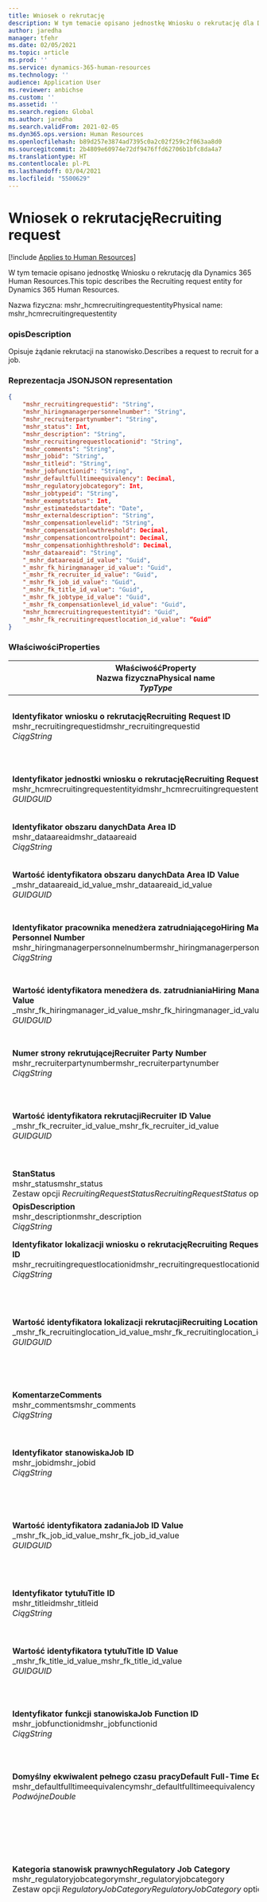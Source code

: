 ```yaml
---
title: Wniosek o rekrutację
description: W tym temacie opisano jednostkę Wniosku o rekrutację dla Dynamics 365 Human Resources.
author: jaredha
manager: tfehr
ms.date: 02/05/2021
ms.topic: article
ms.prod: ''
ms.service: dynamics-365-human-resources
ms.technology: ''
audience: Application User
ms.reviewer: anbichse
ms.custom: ''
ms.assetid: ''
ms.search.region: Global
ms.author: jaredha
ms.search.validFrom: 2021-02-05
ms.dyn365.ops.version: Human Resources
ms.openlocfilehash: b89d257e3874ad7395c0a2c02f259c2f063aa8d0
ms.sourcegitcommit: 2b4809e60974e72df9476ffd62706b1bfc8da4a7
ms.translationtype: HT
ms.contentlocale: pl-PL
ms.lasthandoff: 03/04/2021
ms.locfileid: "5500629"
---
```

# <a name="recruiting-request"></a><span data-ttu-id="6c6f8-103">Wniosek o rekrutację</span><span class="sxs-lookup"><span data-stu-id="6c6f8-103">Recruiting request</span></span>

[!include [Applies to Human Resources](../includes/applies-to-hr.md)]

<span data-ttu-id="6c6f8-104">W tym temacie opisano jednostkę Wniosku o rekrutację dla Dynamics 365 Human Resources.</span><span class="sxs-lookup"><span data-stu-id="6c6f8-104">This topic describes the Recruiting request entity for Dynamics 365 Human Resources.</span></span>

<span data-ttu-id="6c6f8-105">Nazwa fizyczna: mshr_hcmrecruitingrequestentity</span><span class="sxs-lookup"><span data-stu-id="6c6f8-105">Physical name: mshr_hcmrecruitingrequestentity</span></span>

### <a name="description"></a><span data-ttu-id="6c6f8-106">opis</span><span class="sxs-lookup"><span data-stu-id="6c6f8-106">Description</span></span>

<span data-ttu-id="6c6f8-107">Opisuje żądanie rekrutacji na stanowisko.</span><span class="sxs-lookup"><span data-stu-id="6c6f8-107">Describes a request to recruit for a job.</span></span>

### <a name="json-representation"></a><span data-ttu-id="6c6f8-108">Reprezentacja JSON</span><span class="sxs-lookup"><span data-stu-id="6c6f8-108">JSON representation</span></span>

```json
{
    "mshr_recruitingrequestid": "String",
    "mshr_hiringmanagerpersonnelnumber": "String",
    "mshr_recruiterpartynumber": "String",
    "mshr_status": Int,
    "mshr_description": "String",
    "mshr_recruitingrequestlocationid": "String",
    "mshr_comments": "String",
    "mshr_jobid": "String",
    "mshr_titleid": "String",
    "mshr_jobfunctionid": "String",
    "mshr_defaultfulltimeequivalency": Decimal,
    "mshr_regulatoryjobcategory": Int,
    "mshr_jobtypeid": "String",
    "mshr_exemptstatus": Int,
    "mshr_estimatedstartdate": "Date",
    "mshr_externaldescription": "String",
    "mshr_compensationlevelid": "String",
    "mshr_compensationlowthreshold": Decimal,
    "mshr_compensationcontrolpoint": Decimal,
    "mshr_compensationhighthreshold": Decimal,
    "mshr_dataareaid": "String",
    "_mshr_dataareaid_id_value": "Guid",
    "_mshr_fk_hiringmanager_id_value": "Guid",
    "_mshr_fk_recruiter_id_value": "Guid",
    "_mshr_fk_job_id_value": "Guid",
    "_mshr_fk_title_id_value": "Guid",
    "_mshr_fk_jobtype_id_value": "Guid",
    "_mshr_fk_compensationlevel_id_value": "Guid",
    "mshr_hcmrecruitingrequestentityid": "Guid",
    "_mshr_fk_recruitingrequestlocation_id_value": “Guid”
}
```

### <a name="properties"></a><span data-ttu-id="6c6f8-109">Właściwości</span><span class="sxs-lookup"><span data-stu-id="6c6f8-109">Properties</span></span>

| <span data-ttu-id="6c6f8-110">Właściwość</span><span class="sxs-lookup"><span data-stu-id="6c6f8-110">Property</span></span><br><span data-ttu-id="6c6f8-111">**Nazwa fizyczna**</span><span class="sxs-lookup"><span data-stu-id="6c6f8-111">**Physical name**</span></span><br><span data-ttu-id="6c6f8-112">**_Typ_**</span><span class="sxs-lookup"><span data-stu-id="6c6f8-112">**_Type_**</span></span> | <span data-ttu-id="6c6f8-113">Użycie</span><span class="sxs-lookup"><span data-stu-id="6c6f8-113">Use</span></span> | <span data-ttu-id="6c6f8-114">opis</span><span class="sxs-lookup"><span data-stu-id="6c6f8-114">Description</span></span> |
| --- | --- | --- |
| <span data-ttu-id="6c6f8-115">**Identyfikator wniosku o rekrutację**</span><span class="sxs-lookup"><span data-stu-id="6c6f8-115">**Recruiting Request ID**</span></span><br><span data-ttu-id="6c6f8-116">mshr_recruitingrequestid</span><span class="sxs-lookup"><span data-stu-id="6c6f8-116">mshr_recruitingrequestid</span></span><br><span data-ttu-id="6c6f8-117">*Ciąg*</span><span class="sxs-lookup"><span data-stu-id="6c6f8-117">*String*</span></span> | <span data-ttu-id="6c6f8-118">Tylko do odczytu</span><span class="sxs-lookup"><span data-stu-id="6c6f8-118">Read-only</span></span><br><span data-ttu-id="6c6f8-119">Potrzebne</span><span class="sxs-lookup"><span data-stu-id="6c6f8-119">Required</span></span><br><span data-ttu-id="6c6f8-120">Wygenerowany przez system</span><span class="sxs-lookup"><span data-stu-id="6c6f8-120">System-generated</span></span> | <span data-ttu-id="6c6f8-121">Czytelny przez użytkownika unikatowy identyfikator żądania wyświetlany w aplikacji kadr.</span><span class="sxs-lookup"><span data-stu-id="6c6f8-121">A user-readable unique identifier for the request displayed in the HR application.</span></span> <span data-ttu-id="6c6f8-122">Sekwencja numerów.</span><span class="sxs-lookup"><span data-stu-id="6c6f8-122">Number sequence.</span></span> |
| <span data-ttu-id="6c6f8-123">**Identyfikator jednostki wniosku o rekrutację**</span><span class="sxs-lookup"><span data-stu-id="6c6f8-123">**Recruiting Request Entity ID**</span></span><br><span data-ttu-id="6c6f8-124">mshr_hcmrecruitingrequestentityid</span><span class="sxs-lookup"><span data-stu-id="6c6f8-124">mshr_hcmrecruitingrequestentityid</span></span><br><span data-ttu-id="6c6f8-125">*GUID*</span><span class="sxs-lookup"><span data-stu-id="6c6f8-125">*GUID*</span></span> | <span data-ttu-id="6c6f8-126">Tylko do odczytu</span><span class="sxs-lookup"><span data-stu-id="6c6f8-126">Read-only</span></span><br><span data-ttu-id="6c6f8-127">Potrzebne</span><span class="sxs-lookup"><span data-stu-id="6c6f8-127">Required</span></span><br><span data-ttu-id="6c6f8-128">Wygenerowany przez system</span><span class="sxs-lookup"><span data-stu-id="6c6f8-128">System-generated</span></span> | <span data-ttu-id="6c6f8-129">Wygenerowana przez system wartość identyfikatora GUID w celu unikatowego zidentyfikowania wniosku o rekrutację.</span><span class="sxs-lookup"><span data-stu-id="6c6f8-129">A system-generated GUID value to uniquely identify the recruiting request.</span></span> |
| <span data-ttu-id="6c6f8-130">**Identyfikator obszaru danych**</span><span class="sxs-lookup"><span data-stu-id="6c6f8-130">**Data Area ID**</span></span><br><span data-ttu-id="6c6f8-131">mshr_dataareaid</span><span class="sxs-lookup"><span data-stu-id="6c6f8-131">mshr_dataareaid</span></span><br><span data-ttu-id="6c6f8-132">*Ciąg*</span><span class="sxs-lookup"><span data-stu-id="6c6f8-132">*String*</span></span> | <span data-ttu-id="6c6f8-133">Czytaj/zapisz</span><span class="sxs-lookup"><span data-stu-id="6c6f8-133">Read/write</span></span><br><span data-ttu-id="6c6f8-134">Opcjonalny</span><span class="sxs-lookup"><span data-stu-id="6c6f8-134">Optional</span></span><br> | <span data-ttu-id="6c6f8-135">Określa firmę (firmę) dla wniosku o rekrutację.</span><span class="sxs-lookup"><span data-stu-id="6c6f8-135">Specifies the legal entity (company) for the recruiting request.</span></span> |
| <span data-ttu-id="6c6f8-136">**Wartość identyfikatora obszaru danych**</span><span class="sxs-lookup"><span data-stu-id="6c6f8-136">**Data Area ID Value**</span></span><br><span data-ttu-id="6c6f8-137">_mshr_dataareaid_id_value</span><span class="sxs-lookup"><span data-stu-id="6c6f8-137">_mshr_dataareaid_id_value</span></span><br><span data-ttu-id="6c6f8-138">*GUID*</span><span class="sxs-lookup"><span data-stu-id="6c6f8-138">*GUID*</span></span><br> | <span data-ttu-id="6c6f8-139">Tylko do odczytu</span><span class="sxs-lookup"><span data-stu-id="6c6f8-139">Read-only</span></span><br><span data-ttu-id="6c6f8-140">Opcjonalny</span><span class="sxs-lookup"><span data-stu-id="6c6f8-140">Optional</span></span><br><span data-ttu-id="6c6f8-141">Klucz obcy: cdm_companyid jednostki cdm_company obcej</span><span class="sxs-lookup"><span data-stu-id="6c6f8-141">Foreign key: cdm_companyid of cdm_company entity</span></span> | <span data-ttu-id="6c6f8-142">Wygenerowana przez system wartość identyfikatora GUID identyfikująca osobę prawną (firmę) dla żądania rekrutacyjnego.</span><span class="sxs-lookup"><span data-stu-id="6c6f8-142">System-generated GUID value identifying the legal entity (company) for the recruiting request.</span></span> |
| <span data-ttu-id="6c6f8-143">**Identyfikator pracownika menedżera zatrudniającego**</span><span class="sxs-lookup"><span data-stu-id="6c6f8-143">**Hiring Manager Personnel Number**</span></span><br><span data-ttu-id="6c6f8-144">mshr_hiringmanagerpersonnelnumber</span><span class="sxs-lookup"><span data-stu-id="6c6f8-144">mshr_hiringmanagerpersonnelnumber</span></span><br><span data-ttu-id="6c6f8-145">*Ciąg*</span><span class="sxs-lookup"><span data-stu-id="6c6f8-145">*String*</span></span> | <span data-ttu-id="6c6f8-146">Czytaj/zapisz</span><span class="sxs-lookup"><span data-stu-id="6c6f8-146">Read/write</span></span><br><span data-ttu-id="6c6f8-147">Opcjonalny</span><span class="sxs-lookup"><span data-stu-id="6c6f8-147">Optional</span></span> | <span data-ttu-id="6c6f8-148">Numer personelu menedżera ds. zatrudniania skojarzonego z tym wnioskiem o rekrutację.</span><span class="sxs-lookup"><span data-stu-id="6c6f8-148">The personnel number of the hiring manager associated with this recruiting request.</span></span> |
| <span data-ttu-id="6c6f8-149">**Wartość identyfikatora menedżera ds. zatrudniania**</span><span class="sxs-lookup"><span data-stu-id="6c6f8-149">**Hiring Manager ID Value**</span></span><br><span data-ttu-id="6c6f8-150">_mshr_fk_hiringmanager_id_value</span><span class="sxs-lookup"><span data-stu-id="6c6f8-150">_mshr_fk_hiringmanager_id_value</span></span><br><span data-ttu-id="6c6f8-151">*GUID*</span><span class="sxs-lookup"><span data-stu-id="6c6f8-151">*GUID*</span></span> | <span data-ttu-id="6c6f8-152">Tylko do odczytu</span><span class="sxs-lookup"><span data-stu-id="6c6f8-152">Read-only</span></span><br><span data-ttu-id="6c6f8-153">Opcjonalny</span><span class="sxs-lookup"><span data-stu-id="6c6f8-153">Optional</span></span><br><span data-ttu-id="6c6f8-154">Klucz obcy: mshr_hcmworkerbaseentityid jednostki mshr_hcmworkerbaseentity</span><span class="sxs-lookup"><span data-stu-id="6c6f8-154">Foreign key: mshr_hcmworkerbaseentityid of mshr_hcmworkerbaseentity entity</span></span> | <span data-ttu-id="6c6f8-155">Wygenerowana przez system wartość identyfikatora GUID służąca do identyfikacji menedżera powiązanego z żądaniem rekrutacyjnym.</span><span class="sxs-lookup"><span data-stu-id="6c6f8-155">System-generated GUID value to identify the manager associated with the recruiting request.</span></span> |
| <span data-ttu-id="6c6f8-156">**Numer strony rekrutującej**</span><span class="sxs-lookup"><span data-stu-id="6c6f8-156">**Recruiter Party Number**</span></span><br><span data-ttu-id="6c6f8-157">mshr_recruiterpartynumber</span><span class="sxs-lookup"><span data-stu-id="6c6f8-157">mshr_recruiterpartynumber</span></span><br><span data-ttu-id="6c6f8-158">*Ciąg*</span><span class="sxs-lookup"><span data-stu-id="6c6f8-158">*String*</span></span> | <span data-ttu-id="6c6f8-159">Czytaj/zapisz</span><span class="sxs-lookup"><span data-stu-id="6c6f8-159">Read/write</span></span><br><span data-ttu-id="6c6f8-160">Opcjonalny</span><span class="sxs-lookup"><span data-stu-id="6c6f8-160">Optional</span></span> | <span data-ttu-id="6c6f8-161">Numer osoby (strony) osoby rekrutacji wybranej dla żądania.</span><span class="sxs-lookup"><span data-stu-id="6c6f8-161">The person (party) number of the recruiter selected for the request.</span></span> |
| <span data-ttu-id="6c6f8-162">**Wartość identyfikatora rekrutacji**</span><span class="sxs-lookup"><span data-stu-id="6c6f8-162">**Recruiter ID Value**</span></span><br><span data-ttu-id="6c6f8-163">_mshr_fk_recruiter_id_value</span><span class="sxs-lookup"><span data-stu-id="6c6f8-163">_mshr_fk_recruiter_id_value</span></span><br><span data-ttu-id="6c6f8-164">*GUID*</span><span class="sxs-lookup"><span data-stu-id="6c6f8-164">*GUID*</span></span> | <span data-ttu-id="6c6f8-165">Tylko do odczytu</span><span class="sxs-lookup"><span data-stu-id="6c6f8-165">Read-only</span></span><br><span data-ttu-id="6c6f8-166">Opcjonalny</span><span class="sxs-lookup"><span data-stu-id="6c6f8-166">Optional</span></span><br><span data-ttu-id="6c6f8-167">Klucz obcy: mshr_dirpersonentityid jednostki mshr_dirpersonentity</span><span class="sxs-lookup"><span data-stu-id="6c6f8-167">Foreign key: mshr_dirpersonentityid of mshr_dirpersonentity entity</span></span> | <span data-ttu-id="6c6f8-168">Wygenerowana przez system wartość identyfikatora GUID służąca do identyfikacji osoby prowadzącej rozmowę kwalifikacyjną powiązanej z żądaniem rekrutacyjnym.</span><span class="sxs-lookup"><span data-stu-id="6c6f8-168">System-generated GUID value to identify the recruiter associated with the recruiting request.</span></span> |
| <span data-ttu-id="6c6f8-169">**Stan**</span><span class="sxs-lookup"><span data-stu-id="6c6f8-169">**Status**</span></span><br><span data-ttu-id="6c6f8-170">mshr_status</span><span class="sxs-lookup"><span data-stu-id="6c6f8-170">mshr_status</span></span><br><span data-ttu-id="6c6f8-171">Zestaw opcji *RecruitingRequestStatus*</span><span class="sxs-lookup"><span data-stu-id="6c6f8-171">*RecruitingRequestStatus* option set</span></span> | <span data-ttu-id="6c6f8-172">Czytaj/zapisz</span><span class="sxs-lookup"><span data-stu-id="6c6f8-172">Read/write</span></span><br><span data-ttu-id="6c6f8-173">Potrzebne</span><span class="sxs-lookup"><span data-stu-id="6c6f8-173">Required</span></span><br> | <span data-ttu-id="6c6f8-174">Wskazuje stan wniosku o rekrutację.</span><span class="sxs-lookup"><span data-stu-id="6c6f8-174">Indicates the status of the recruiting request.</span></span> |
| <span data-ttu-id="6c6f8-175">**Opis**</span><span class="sxs-lookup"><span data-stu-id="6c6f8-175">**Description**</span></span><br><span data-ttu-id="6c6f8-176">mshr_description</span><span class="sxs-lookup"><span data-stu-id="6c6f8-176">mshr_description</span></span><br><span data-ttu-id="6c6f8-177">*Ciąg*</span><span class="sxs-lookup"><span data-stu-id="6c6f8-177">*String*</span></span> | <span data-ttu-id="6c6f8-178">Czytaj/zapisz</span><span class="sxs-lookup"><span data-stu-id="6c6f8-178">Read/write</span></span><br><span data-ttu-id="6c6f8-179">Potrzebne</span><span class="sxs-lookup"><span data-stu-id="6c6f8-179">Required</span></span> | <span data-ttu-id="6c6f8-180">Opisuje żądanie.</span><span class="sxs-lookup"><span data-stu-id="6c6f8-180">Describes the request.</span></span> |
| <span data-ttu-id="6c6f8-181">**Identyfikator lokalizacji wniosku o rekrutację**</span><span class="sxs-lookup"><span data-stu-id="6c6f8-181">**Recruiting Request Location ID**</span></span><br><span data-ttu-id="6c6f8-182">mshr_recruitingrequestlocationid</span><span class="sxs-lookup"><span data-stu-id="6c6f8-182">mshr_recruitingrequestlocationid</span></span><br><span data-ttu-id="6c6f8-183">*Ciąg*</span><span class="sxs-lookup"><span data-stu-id="6c6f8-183">*String*</span></span> | <span data-ttu-id="6c6f8-184">Czytaj/zapisz</span><span class="sxs-lookup"><span data-stu-id="6c6f8-184">Read/write</span></span><br><span data-ttu-id="6c6f8-185">Opcjonalny</span><span class="sxs-lookup"><span data-stu-id="6c6f8-185">Optional</span></span> | <span data-ttu-id="6c6f8-186">Czytelny przez użytkownika unikatowy identyfikator lokalizacji zadania skojarzonej z tym żądaniem.</span><span class="sxs-lookup"><span data-stu-id="6c6f8-186">The user-readable unique identifier of the job location associated with this request.</span></span> |
| <span data-ttu-id="6c6f8-187">**Wartość identyfikatora lokalizacji rekrutacji**</span><span class="sxs-lookup"><span data-stu-id="6c6f8-187">**Recruiting Location ID Value**</span></span><br><span data-ttu-id="6c6f8-188">_mshr_fk_recruitinglocation_id_value</span><span class="sxs-lookup"><span data-stu-id="6c6f8-188">_mshr_fk_recruitinglocation_id_value</span></span><br><span data-ttu-id="6c6f8-189">*GUID*</span><span class="sxs-lookup"><span data-stu-id="6c6f8-189">*GUID*</span></span> | <span data-ttu-id="6c6f8-190">Tylko do odczytu</span><span class="sxs-lookup"><span data-stu-id="6c6f8-190">Read-only</span></span><br><span data-ttu-id="6c6f8-191">Opcjonalny</span><span class="sxs-lookup"><span data-stu-id="6c6f8-191">Optional</span></span><br><span data-ttu-id="6c6f8-192">Klucz obcy: mshr_hcmrecruitingrequestlocationentityid należący do jednostki mshr_hcmrecruitingrequestlocationentity</span><span class="sxs-lookup"><span data-stu-id="6c6f8-192">Foreign key: mshr_hcmrecruitingrequestlocationentityid of mshr_hcmrecruitingrequestlocationentity entity</span></span> | <span data-ttu-id="6c6f8-193">Wygenerowana przez system wartość identyfikatora GUID służąca do identyfikacji lokalizacji żądania rekrutacji wybranej dla żądania.</span><span class="sxs-lookup"><span data-stu-id="6c6f8-193">System-generated GUID value to identify the recruiting request location selected for the request.</span></span> |
| <span data-ttu-id="6c6f8-194">**Komentarze**</span><span class="sxs-lookup"><span data-stu-id="6c6f8-194">**Comments**</span></span><br><span data-ttu-id="6c6f8-195">mshr_comments</span><span class="sxs-lookup"><span data-stu-id="6c6f8-195">mshr_comments</span></span><br><span data-ttu-id="6c6f8-196">*Ciąg*</span><span class="sxs-lookup"><span data-stu-id="6c6f8-196">*String*</span></span> | <span data-ttu-id="6c6f8-197">Czytaj/zapisz</span><span class="sxs-lookup"><span data-stu-id="6c6f8-197">Read/write</span></span><br><span data-ttu-id="6c6f8-198">Opcjonalny</span><span class="sxs-lookup"><span data-stu-id="6c6f8-198">Optional</span></span> | <span data-ttu-id="6c6f8-199">Komentarze dotyczące wniosku, do użycia przez menedżerów rekrutacji i rekruterów.</span><span class="sxs-lookup"><span data-stu-id="6c6f8-199">Comments about the request for use by hiring managers and recruiters.</span></span> |
| <span data-ttu-id="6c6f8-200">**Identyfikator stanowiska**</span><span class="sxs-lookup"><span data-stu-id="6c6f8-200">**Job ID**</span></span><br><span data-ttu-id="6c6f8-201">mshr_jobid</span><span class="sxs-lookup"><span data-stu-id="6c6f8-201">mshr_jobid</span></span><br><span data-ttu-id="6c6f8-202">*Ciąg*</span><span class="sxs-lookup"><span data-stu-id="6c6f8-202">*String*</span></span> | <span data-ttu-id="6c6f8-203">Odpisz raz</span><span class="sxs-lookup"><span data-stu-id="6c6f8-203">Write-once</span></span><br><span data-ttu-id="6c6f8-204">Potrzebne</span><span class="sxs-lookup"><span data-stu-id="6c6f8-204">Required</span></span> |   <span data-ttu-id="6c6f8-205">Czytelny dla użytkownika unikalny identyfikator zadania współdzielonego przez wszystkie stanowiska powiązane z tym żądaniem.</span><span class="sxs-lookup"><span data-stu-id="6c6f8-205">The user-readable unique identifier of the job shared by all Positions associated with this request.</span></span> |
| <span data-ttu-id="6c6f8-206">**Wartość identyfikatora zadania**</span><span class="sxs-lookup"><span data-stu-id="6c6f8-206">**Job ID Value**</span></span><br><span data-ttu-id="6c6f8-207">_mshr_fk_job_id_value</span><span class="sxs-lookup"><span data-stu-id="6c6f8-207">_mshr_fk_job_id_value</span></span><br><span data-ttu-id="6c6f8-208">*GUID*</span><span class="sxs-lookup"><span data-stu-id="6c6f8-208">*GUID*</span></span> | <span data-ttu-id="6c6f8-209">Tylko do odczytu</span><span class="sxs-lookup"><span data-stu-id="6c6f8-209">Read-only</span></span><br><span data-ttu-id="6c6f8-210">Potrzebne</span><span class="sxs-lookup"><span data-stu-id="6c6f8-210">Required</span></span><br><span data-ttu-id="6c6f8-211">Klucz obcy: mshr_hcmjobentityid jednostki mshr_hcmjobentity</span><span class="sxs-lookup"><span data-stu-id="6c6f8-211">Foreign key: mshr_hcmjobentityid of mshr_hcmjobentity entity</span></span> | <span data-ttu-id="6c6f8-212">Wygenerowany przez system unikatowy identyfikator stanowiska, współdzielony przez wszystkie stanowiska powiązane z wnioskiem rekrutacyjnym.</span><span class="sxs-lookup"><span data-stu-id="6c6f8-212">The system-generated unique identifier of the job shared by all Positions associated with the recruiting request.</span></span> |
| <span data-ttu-id="6c6f8-213">**Identyfikator tytułu**</span><span class="sxs-lookup"><span data-stu-id="6c6f8-213">**Title ID**</span></span><br><span data-ttu-id="6c6f8-214">mshr_titleid</span><span class="sxs-lookup"><span data-stu-id="6c6f8-214">mshr_titleid</span></span><br><span data-ttu-id="6c6f8-215">*Ciąg*</span><span class="sxs-lookup"><span data-stu-id="6c6f8-215">*String*</span></span> | <span data-ttu-id="6c6f8-216">Tylko do odczytu</span><span class="sxs-lookup"><span data-stu-id="6c6f8-216">Read-only</span></span><br><span data-ttu-id="6c6f8-217">Potrzebne</span><span class="sxs-lookup"><span data-stu-id="6c6f8-217">Required</span></span> | <span data-ttu-id="6c6f8-218">Czytelny przez użytkownika unikatowy identyfikator stanowiska skojarzonego z tym żądaniem.</span><span class="sxs-lookup"><span data-stu-id="6c6f8-218">The user-readable unique identifier of the job title associated with this request.</span></span> |
| <span data-ttu-id="6c6f8-219">**Wartość identyfikatora tytułu**</span><span class="sxs-lookup"><span data-stu-id="6c6f8-219">**Title ID Value**</span></span><br><span data-ttu-id="6c6f8-220">_mshr_fk_title_id_value</span><span class="sxs-lookup"><span data-stu-id="6c6f8-220">_mshr_fk_title_id_value</span></span><br><span data-ttu-id="6c6f8-221">*GUID*</span><span class="sxs-lookup"><span data-stu-id="6c6f8-221">*GUID*</span></span> | <span data-ttu-id="6c6f8-222">Tylko do odczytu</span><span class="sxs-lookup"><span data-stu-id="6c6f8-222">Read-only</span></span><br><span data-ttu-id="6c6f8-223">Potrzebne</span><span class="sxs-lookup"><span data-stu-id="6c6f8-223">Required</span></span><br><span data-ttu-id="6c6f8-224">Klucz obcy: mshr_hcmtitleid jednostki mshr_hcmtitleentity</span><span class="sxs-lookup"><span data-stu-id="6c6f8-224">Foreign key: mshr_hcmtitleid of mshr_hcmtitleentity entity</span></span> | <span data-ttu-id="6c6f8-225">Wygenerowany przez system unikalny identyfikator tytułu stanowiska wybranego do zlecenia rekrutacyjnego.</span><span class="sxs-lookup"><span data-stu-id="6c6f8-225">The system-generated unique identifier of the title of the job selected for the recruiting request.</span></span> |
| <span data-ttu-id="6c6f8-226">**Identyfikator funkcji stanowiska**</span><span class="sxs-lookup"><span data-stu-id="6c6f8-226">**Job Function ID**</span></span><br><span data-ttu-id="6c6f8-227">mshr_jobfunctionid</span><span class="sxs-lookup"><span data-stu-id="6c6f8-227">mshr_jobfunctionid</span></span><br><span data-ttu-id="6c6f8-228">*Ciąg*</span><span class="sxs-lookup"><span data-stu-id="6c6f8-228">*String*</span></span> | <span data-ttu-id="6c6f8-229">Tylko do odczytu</span><span class="sxs-lookup"><span data-stu-id="6c6f8-229">Read-only</span></span><br><span data-ttu-id="6c6f8-230">Potrzebne</span><span class="sxs-lookup"><span data-stu-id="6c6f8-230">Required</span></span><br><span data-ttu-id="6c6f8-231">Klucz obcy: mshr_jobfunctionid jednostki mshr_hcmjobfunctionentity</span><span class="sxs-lookup"><span data-stu-id="6c6f8-231">Foreign key: mshr_jobfunctionid of mshr_hcmjobfunctionentity entity</span></span> | <span data-ttu-id="6c6f8-232">Czytelny przez użytkownika unikatowy identyfikator funkcji stanowiska skojarzonej z tym żądaniem.</span><span class="sxs-lookup"><span data-stu-id="6c6f8-232">The user-readable unique identifier of the job function associated with this request.</span></span> |
| <span data-ttu-id="6c6f8-233">**Domyślny ekwiwalent pełnego czasu pracy**</span><span class="sxs-lookup"><span data-stu-id="6c6f8-233">**Default Full-Time Equivalency**</span></span><br><span data-ttu-id="6c6f8-234">mshr_defaultfulltimeequivalency</span><span class="sxs-lookup"><span data-stu-id="6c6f8-234">mshr_defaultfulltimeequivalency</span></span><br><span data-ttu-id="6c6f8-235">*Podwójne*</span><span class="sxs-lookup"><span data-stu-id="6c6f8-235">*Double*</span></span> | <span data-ttu-id="6c6f8-236">Tylko do odczytu</span><span class="sxs-lookup"><span data-stu-id="6c6f8-236">Read-only</span></span><br><span data-ttu-id="6c6f8-237">Potrzebne</span><span class="sxs-lookup"><span data-stu-id="6c6f8-237">Required</span></span> | <span data-ttu-id="6c6f8-238">Wartość ekwiwalentu pełnego czasu pracy dla zadania, gdzie 1,0 oznacza pracownika zatrudnionego na pełen etat.</span><span class="sxs-lookup"><span data-stu-id="6c6f8-238">The full-time equivalent value for the job, where 1.0 represents a full-time worker.</span></span> |
| <span data-ttu-id="6c6f8-239">**Kategoria stanowisk prawnych**</span><span class="sxs-lookup"><span data-stu-id="6c6f8-239">**Regulatory Job Category**</span></span><br><span data-ttu-id="6c6f8-240">mshr_regulatoryjobcategory</span><span class="sxs-lookup"><span data-stu-id="6c6f8-240">mshr_regulatoryjobcategory</span></span><br><span data-ttu-id="6c6f8-241">Zestaw opcji *RegulatoryJobCategory*</span><span class="sxs-lookup"><span data-stu-id="6c6f8-241">*RegulatoryJobCategory* option set</span></span> | <span data-ttu-id="6c6f8-242">Tylko do odczytu</span><span class="sxs-lookup"><span data-stu-id="6c6f8-242">Read-only</span></span><br><span data-ttu-id="6c6f8-243">Opcjonalny</span><span class="sxs-lookup"><span data-stu-id="6c6f8-243">Optional</span></span> | <span data-ttu-id="6c6f8-244">Kategoria stanowiska EEO dla stanowiska wybranego dla stanowiska.</span><span class="sxs-lookup"><span data-stu-id="6c6f8-244">The EEO job category of the job function selected for the job.</span></span> <span data-ttu-id="6c6f8-245">Prawidłowe wartości uwzględnione w zestawie opcji HcmRegulatoryJobCatetory (mshr_hcmregulatoryjobcategory).</span><span class="sxs-lookup"><span data-stu-id="6c6f8-245">Valid values included in the HcmRegulatoryJobCatetory (mshr_hcmregulatoryjobcategory) option set.</span></span> |
| <span data-ttu-id="6c6f8-246">**Identyfikator typu zadania**</span><span class="sxs-lookup"><span data-stu-id="6c6f8-246">**Job Type ID**</span></span><br><span data-ttu-id="6c6f8-247">mshr_jobtypeid</span><span class="sxs-lookup"><span data-stu-id="6c6f8-247">mshr_jobtypeid</span></span><br><span data-ttu-id="6c6f8-248">*Ciąg*</span><span class="sxs-lookup"><span data-stu-id="6c6f8-248">*String*</span></span> | <span data-ttu-id="6c6f8-249">Tylko do odczytu</span><span class="sxs-lookup"><span data-stu-id="6c6f8-249">Read-only</span></span><br><span data-ttu-id="6c6f8-250">Opcjonalny</span><span class="sxs-lookup"><span data-stu-id="6c6f8-250">Optional</span></span> | <span data-ttu-id="6c6f8-251">Typ stanowiska związany ze stanowiskiem.</span><span class="sxs-lookup"><span data-stu-id="6c6f8-251">The type of the job associated with the position.</span></span> <span data-ttu-id="6c6f8-252">Typy zadań to wartości definiowane przez użytkownika, dostępne w jednostce mshr_hcmjobtypeentity.</span><span class="sxs-lookup"><span data-stu-id="6c6f8-252">The job types are user-defined values, available in the mshr_hcmjobtypeentity entity.</span></span> |
| <span data-ttu-id="6c6f8-253">**Wartość identyfikatora typu zadania**</span><span class="sxs-lookup"><span data-stu-id="6c6f8-253">**Job Type ID Value**</span></span><br><span data-ttu-id="6c6f8-254">_mshr_fk_jobtype_id_value</span><span class="sxs-lookup"><span data-stu-id="6c6f8-254">_mshr_fk_jobtype_id_value</span></span><br><span data-ttu-id="6c6f8-255">*GUID*</span><span class="sxs-lookup"><span data-stu-id="6c6f8-255">*GUID*</span></span> | <span data-ttu-id="6c6f8-256">Tylko do odczytu</span><span class="sxs-lookup"><span data-stu-id="6c6f8-256">Read-only</span></span><br><span data-ttu-id="6c6f8-257">Opcjonalny</span><span class="sxs-lookup"><span data-stu-id="6c6f8-257">Optional</span></span><br><span data-ttu-id="6c6f8-258">Klucz obcy: mshr_hcmjobtypeentityid jednostki mshr_hcmjobtypenentity</span><span class="sxs-lookup"><span data-stu-id="6c6f8-258">Foreign key: mshr_hcmjobtypeentityid of mshr_hcmjobtypenentity entity</span></span> | <span data-ttu-id="6c6f8-259">Wygenerowany przez system unikalny identyfikator typu stanowiska powiązanego ze stanowiskiem dla żądania rekrutacyjnego.</span><span class="sxs-lookup"><span data-stu-id="6c6f8-259">The system-generated unique identifier of the job type associated with the job for the recruiting request.</span></span> |
| <span data-ttu-id="6c6f8-260">**Stan zwolnienia**</span><span class="sxs-lookup"><span data-stu-id="6c6f8-260">**Exempt Status**</span></span><br><span data-ttu-id="6c6f8-261">mshr_exemptstatus</span><span class="sxs-lookup"><span data-stu-id="6c6f8-261">mshr_exemptstatus</span></span><br><span data-ttu-id="6c6f8-262">Zestaw opcji *JobExemptStatus*</span><span class="sxs-lookup"><span data-stu-id="6c6f8-262">*JobExemptStatus* option set</span></span> | <span data-ttu-id="6c6f8-263">Tylko do odczytu</span><span class="sxs-lookup"><span data-stu-id="6c6f8-263">Read-only</span></span><br><span data-ttu-id="6c6f8-264">Opcjonalny</span><span class="sxs-lookup"><span data-stu-id="6c6f8-264">Optional</span></span> | <span data-ttu-id="6c6f8-265">Stan zwolnienia FLSA na podstawie typu zadania.</span><span class="sxs-lookup"><span data-stu-id="6c6f8-265">The FLSA exempt status based on the job type.</span></span> |
| <span data-ttu-id="6c6f8-266">**Szacowana data rozpoczęcia**</span><span class="sxs-lookup"><span data-stu-id="6c6f8-266">**Estimated Start Date**</span></span><br><span data-ttu-id="6c6f8-267">mshr_estimatedstartdate</span><span class="sxs-lookup"><span data-stu-id="6c6f8-267">mshr_estimatedstartdate</span></span><br><span data-ttu-id="6c6f8-268">*Data*</span><span class="sxs-lookup"><span data-stu-id="6c6f8-268">*Date*</span></span> | <span data-ttu-id="6c6f8-269">Czytaj/zapisz</span><span class="sxs-lookup"><span data-stu-id="6c6f8-269">Read/write</span></span><br><span data-ttu-id="6c6f8-270">Potrzebne</span><span class="sxs-lookup"><span data-stu-id="6c6f8-270">Required</span></span> | <span data-ttu-id="6c6f8-271">Szacowana data rozpoczęcia pracy przez kandydata.</span><span class="sxs-lookup"><span data-stu-id="6c6f8-271">The estimated date a candidate would start work.</span></span> |
| <span data-ttu-id="6c6f8-272">**Zewnętrzny opis**</span><span class="sxs-lookup"><span data-stu-id="6c6f8-272">**External Description**</span></span><br><span data-ttu-id="6c6f8-273">mshr_externaldescription</span><span class="sxs-lookup"><span data-stu-id="6c6f8-273">mshr_externaldescription</span></span><br><span data-ttu-id="6c6f8-274">*Ciąg*</span><span class="sxs-lookup"><span data-stu-id="6c6f8-274">*String*</span></span> | <span data-ttu-id="6c6f8-275">Czytaj/zapisz</span><span class="sxs-lookup"><span data-stu-id="6c6f8-275">Read/write</span></span><br><span data-ttu-id="6c6f8-276">Opcjonalny</span><span class="sxs-lookup"><span data-stu-id="6c6f8-276">Optional</span></span> | <span data-ttu-id="6c6f8-277">Opis pracy / stanowiska skierowany do kandydata.</span><span class="sxs-lookup"><span data-stu-id="6c6f8-277">A candidate-facing description of the job/position.</span></span> | 
| <span data-ttu-id="6c6f8-278">**Wynagrodzenie - niski próg**</span><span class="sxs-lookup"><span data-stu-id="6c6f8-278">**Compensation Low Threshold**</span></span><br><span data-ttu-id="6c6f8-279">mshr_compensationlowthreshold</span><span class="sxs-lookup"><span data-stu-id="6c6f8-279">mshr_compensationlowthreshold</span></span><br><span data-ttu-id="6c6f8-280">*Podwójne*</span><span class="sxs-lookup"><span data-stu-id="6c6f8-280">*Double*</span></span> | <span data-ttu-id="6c6f8-281">Czytaj/zapisz</span><span class="sxs-lookup"><span data-stu-id="6c6f8-281">Read/write</span></span><br><span data-ttu-id="6c6f8-282">Opcjonalny</span><span class="sxs-lookup"><span data-stu-id="6c6f8-282">Optional</span></span> | <span data-ttu-id="6c6f8-283">Dolna granica poziomu wynagrodzenia.</span><span class="sxs-lookup"><span data-stu-id="6c6f8-283">Lower bound for the compensation level.</span></span> |
| <span data-ttu-id="6c6f8-284">**Punkt kontrolny wynagrodzenia**</span><span class="sxs-lookup"><span data-stu-id="6c6f8-284">**Compensation Control Point**</span></span><br><span data-ttu-id="6c6f8-285">mshr_compensationcontrolpoint</span><span class="sxs-lookup"><span data-stu-id="6c6f8-285">mshr_compensationcontrolpoint</span></span><br><span data-ttu-id="6c6f8-286">*Podwójne*</span><span class="sxs-lookup"><span data-stu-id="6c6f8-286">*Double*</span></span> | <span data-ttu-id="6c6f8-287">Czytaj/zapisz</span><span class="sxs-lookup"><span data-stu-id="6c6f8-287">Read/write</span></span><br><span data-ttu-id="6c6f8-288">Opcjonalny</span><span class="sxs-lookup"><span data-stu-id="6c6f8-288">Optional</span></span> | <span data-ttu-id="6c6f8-289">Punkt kontrolny dla poziomu wynagrodzeń.</span><span class="sxs-lookup"><span data-stu-id="6c6f8-289">Control point for the compensation level.</span></span> |
| <span data-ttu-id="6c6f8-290">**Wynagrodzenie - wysoki próg**</span><span class="sxs-lookup"><span data-stu-id="6c6f8-290">**Compensation High Threshold**</span></span><br><span data-ttu-id="6c6f8-291">mshr_compensationhighthreshold</span><span class="sxs-lookup"><span data-stu-id="6c6f8-291">mshr_compensationhighthreshold</span></span><br><span data-ttu-id="6c6f8-292">*Podwójne*</span><span class="sxs-lookup"><span data-stu-id="6c6f8-292">*Double*</span></span> | <span data-ttu-id="6c6f8-293">Czytaj/zapisz</span><span class="sxs-lookup"><span data-stu-id="6c6f8-293">Read/write</span></span><br><span data-ttu-id="6c6f8-294">Opcjonalny</span><span class="sxs-lookup"><span data-stu-id="6c6f8-294">Optional</span></span> | <span data-ttu-id="6c6f8-295">Górna granica poziomu wynagrodzenia.</span><span class="sxs-lookup"><span data-stu-id="6c6f8-295">Upper bound for the compensation level.</span></span> |
| <span data-ttu-id="6c6f8-296">**Poziom wynagrodzeń**</span><span class="sxs-lookup"><span data-stu-id="6c6f8-296">**Compensation Level**</span></span><br><span data-ttu-id="6c6f8-297">mshr_compensationlevelid</span><span class="sxs-lookup"><span data-stu-id="6c6f8-297">mshr_compensationlevelid</span></span><br><span data-ttu-id="6c6f8-298">*Ciąg*</span><span class="sxs-lookup"><span data-stu-id="6c6f8-298">*String*</span></span> | <span data-ttu-id="6c6f8-299">Czytaj/zapisz</span><span class="sxs-lookup"><span data-stu-id="6c6f8-299">Read/write</span></span><br><span data-ttu-id="6c6f8-300">Opcjonalny</span><span class="sxs-lookup"><span data-stu-id="6c6f8-300">Optional</span></span> | <span data-ttu-id="6c6f8-301">Poziom wynagrodzenia na stanowisku.</span><span class="sxs-lookup"><span data-stu-id="6c6f8-301">The compensation level of the job.</span></span> <span data-ttu-id="6c6f8-302">Stanowisko może być ustawione z wieloma poziomami wynagrodzeń.</span><span class="sxs-lookup"><span data-stu-id="6c6f8-302">A job can be set up with multiple compensation levels.</span></span> <span data-ttu-id="6c6f8-303">Ten atrybut wskazuje wybrany poziom wynagrodzenia dla tego żądania.</span><span class="sxs-lookup"><span data-stu-id="6c6f8-303">This attribute indicates the selected job compensation level for this request.</span></span> |
| <span data-ttu-id="6c6f8-304">**Identyfikator wynagrodzenia stanowiska**</span><span class="sxs-lookup"><span data-stu-id="6c6f8-304">**Job Compensation ID**</span></span><br><span data-ttu-id="6c6f8-305">_mshr_fk_jobcompensation_id_value</span><span class="sxs-lookup"><span data-stu-id="6c6f8-305">_mshr_fk_jobcompensation_id_value</span></span><br><span data-ttu-id="6c6f8-306">*GUID*</span><span class="sxs-lookup"><span data-stu-id="6c6f8-306">*GUID*</span></span> | <span data-ttu-id="6c6f8-307">Tylko do odczytu</span><span class="sxs-lookup"><span data-stu-id="6c6f8-307">Read-only</span></span><br><span data-ttu-id="6c6f8-308">Opcjonalny</span><span class="sxs-lookup"><span data-stu-id="6c6f8-308">Optional</span></span><br><span data-ttu-id="6c6f8-309">Klucz obcy: mshr_hcmjobcompensationentityid jednostki mshr_hcmjobcompensationentity</span><span class="sxs-lookup"><span data-stu-id="6c6f8-309">Foreign key: mshr_hcmjobcompensationentityid of mshr_hcmjobcompensationentity entity</span></span> | <span data-ttu-id="6c6f8-310">Wygenerowany przez system unikatowy identyfikator poziomu wynagrodzenia skojarzonego ze stanowiskiem zlecenia rekrutacyjnego.</span><span class="sxs-lookup"><span data-stu-id="6c6f8-310">System-generated unique identifier for the compensation level associated with the Job of the recruiting request.</span></span> |

## <a name="see-also"></a><span data-ttu-id="6c6f8-311">Informacje dodatkowe</span><span class="sxs-lookup"><span data-stu-id="6c6f8-311">See also</span></span>

[<span data-ttu-id="6c6f8-312">Wprowadzenie do interfejsu API integracji systemu śledzenia kandydatów</span><span class="sxs-lookup"><span data-stu-id="6c6f8-312">Applicant Tracking System integration API introduction</span></span>](hr-admin-integration-ats-api-introduction.md)<br>
[<span data-ttu-id="6c6f8-313">Przykładowa kwerenda dla wniosku o rekrutację</span><span class="sxs-lookup"><span data-stu-id="6c6f8-313">Example query for Recruiting request</span></span>](hr-admin-integration-ats-api-recruiting-request-example-query.md)


[!INCLUDE[footer-include](../includes/footer-banner.md)]
